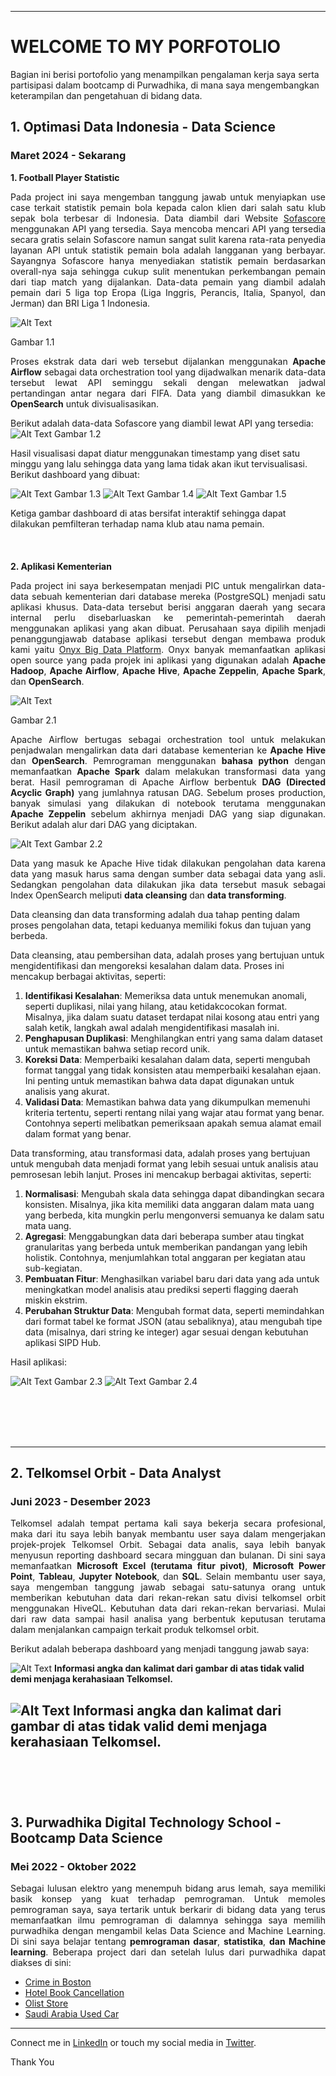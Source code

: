 
---
# **WELCOME TO MY PORFOTOLIO**

Bagian ini berisi portofolio yang menampilkan pengalaman kerja saya serta partisipasi dalam bootcamp di Purwadhika, di mana saya mengembangkan keterampilan dan pengetahuan di bidang data.


## 1. Optimasi Data Indonesia - Data Science
### Maret 2024 - Sekarang
**1. Football Player Statistic**
   
<p align="justify">
Pada project ini saya mengemban tanggung jawab untuk menyiapkan use case terkait statistik pemain bola kepada calon klien dari salah satu klub sepak bola terbesar di Indonesia. Data diambil dari Website <a href="https://www.sofascore.com">Sofascore</a> menggunakan API yang tersedia. Saya mencoba mencari API yang tersedia secara gratis selain Sofascore namun sangat sulit karena rata-rata penyedia layanan API untuk statistik pemain bola adalah langganan yang berbayar. Sayangnya Sofascore hanya menyediakan statistik pemain berdasarkan overall-nya saja sehingga cukup sulit menentukan perkembangan pemain dari tiap match yang dijalankan. Data-data pemain yang diambil adalah pemain dari 5 liga top Eropa (Liga Inggris, Perancis, Italia, Spanyol, dan Jerman) dan BRI Liga 1 Indonesia.
</p>

![Alt Text](/pic/football_flow_1.jpg)

Gambar 1.1
<p align="justify">
Proses ekstrak data dari web tersebut dijalankan menggunakan <strong>Apache Airflow</strong> sebagai data orchestration tool yang dijadwalkan menarik data-data tersebut lewat API seminggu sekali dengan melewatkan jadwal pertandingan antar negara dari FIFA. Data yang diambil dimasukkan ke <strong>OpenSearch</strong> untuk divisualisasikan.
</p>

Berikut adalah data-data Sofascore yang diambil lewat API yang tersedia:
![Alt Text](/pic/sofascore_1.png)
Gambar 1.2

Hasil visualisasi dapat diatur menggunakan timestamp yang diset satu minggu yang lalu sehingga data yang lama tidak akan ikut tervisualisasi. Berikut dashboard yang dibuat:

![Alt Text](/pic/football_1.jpg)
Gambar 1.3
![Alt Text](/pic/football_2.jpg)
Gambar 1.4
![Alt Text](/pic/football_3.jpg)
Gambar 1.5

Ketiga gambar dashboard di atas bersifat interaktif sehingga dapat dilakukan pemfilteran terhadap nama klub atau nama pemain.
<br>
<br>
<br>
<br>
**2. Aplikasi Kementerian**

<p align="justify">
Pada project ini saya berkesempatan menjadi PIC untuk mengalirkan data-data sebuah kementerian dari database mereka (PostgreSQL) menjadi satu aplikasi khusus. Data-data tersebut berisi anggaran daerah yang secara internal perlu disebarluaskan ke pemerintah-pemerintah daerah menggunakan aplikasi yang akan dibuat. Perusahaan saya dipilih menjadi penanggungjawab database aplikasi tersebut dengan membawa produk kami yaitu <a href="https://onyx.id/">Onyx Big Data Platform</a>. Onyx banyak memanfaatkan aplikasi open source yang pada projek ini aplikasi yang digunakan adalah <strong>Apache Hadoop</strong>, <strong>Apache Airflow</strong>, <strong>Apache Hive</strong>, <strong>Apache Zeppelin</strong>, <strong>Apache Spark</strong>, dan <strong>OpenSearch</strong>.
</p>

![Alt Text](/pic/application_flow.jpg)

Gambar 2.1

<p align="justify">
Apache Airflow bertugas sebagai orchestration tool untuk melakukan penjadwalan mengalirkan data dari database kementerian ke <strong>Apache Hive</strong> dan <strong>OpenSearch</strong>. Pemrograman menggunakan <strong>bahasa python</strong> dengan memanfaatkan <strong>Apache Spark</strong> dalam melakukan transformasi data yang berat. Hasil pemrograman di Apache Airflow berbentuk <strong>DAG (Directed Acyclic Graph)</strong> yang jumlahnya ratusan DAG. Sebelum proses production, banyak simulasi yang dilakukan di notebook terutama menggunakan <strong>Apache Zeppelin</strong> sebelum akhirnya menjadi DAG yang siap digunakan. Berikut adalah alur dari DAG yang diciptakan.
</p>

![Alt Text](/pic/dag.png)
Gambar 2.2

<p align="justify">
Data yang masuk ke Apache Hive tidak dilakukan pengolahan data karena data yang masuk harus sama dengan sumber data sebagai data yang asli. Sedangkan pengolahan data dilakukan jika data tersebut masuk sebagai Index OpenSearch meliputi <strong>data cleansing</strong> dan <strong> data transforming</strong>.
</p>

Data cleansing dan data transforming adalah dua tahap penting dalam proses pengolahan data, tetapi keduanya memiliki fokus dan tujuan yang berbeda.

Data cleansing, atau pembersihan data, adalah proses yang bertujuan untuk mengidentifikasi dan mengoreksi kesalahan dalam data. Proses ini mencakup berbagai aktivitas, seperti:
1. **Identifikasi Kesalahan**: Memeriksa data untuk menemukan anomali, seperti duplikasi, nilai yang hilang, atau ketidakcocokan format. Misalnya, jika dalam suatu dataset terdapat nilai kosong atau entri yang salah ketik, langkah awal adalah mengidentifikasi masalah ini.
2. **Penghapusan Duplikasi**: Menghilangkan entri yang sama dalam dataset untuk memastikan bahwa setiap record unik.
3. **Koreksi Data**: Memperbaiki kesalahan dalam data, seperti mengubah format tanggal yang tidak konsisten atau memperbaiki kesalahan ejaan. Ini penting untuk memastikan bahwa data dapat digunakan untuk analisis yang akurat.
4. **Validasi Data**: Memastikan bahwa data yang dikumpulkan memenuhi kriteria tertentu, seperti rentang nilai yang wajar atau format yang benar. Contohnya seperti melibatkan pemeriksaan apakah semua alamat email dalam format yang benar.

Data transforming, atau transformasi data, adalah proses yang bertujuan untuk mengubah data menjadi format yang lebih sesuai untuk analisis atau pemrosesan lebih lanjut. Proses ini mencakup berbagai aktivitas, seperti:
1. **Normalisasi**: Mengubah skala data sehingga dapat dibandingkan secara konsisten. Misalnya, jika kita memiliki data anggaran dalam mata uang yang berbeda, kita mungkin perlu mengonversi semuanya ke dalam satu mata uang.
2. **Agregasi**: Menggabungkan data dari beberapa sumber atau tingkat granularitas yang berbeda untuk memberikan pandangan yang lebih holistik. Contohnya, menjumlahkan total anggaran per kegiatan atau sub-kegiatan.
3. **Pembuatan Fitur**: Menghasilkan variabel baru dari data yang ada untuk meningkatkan model analisis atau prediksi seperti flagging daerah miskin ekstrim.
4. **Perubahan Struktur Data**: Mengubah format data, seperti memindahkan dari format tabel ke format JSON (atau sebaliknya), atau mengubah tipe data (misalnya, dari string ke integer) agar sesuai dengan kebutuhan aplikasi SIPD Hub.

Hasil aplikasi:

![Alt Text](/pic/aplikasi_1.jpg)
Gambar 2.3
![Alt Text](/pic/aplikasi_2.jpg)
Gambar 2.4

<br>
<br>
<br>
<br>

---

## 2. Telkomsel Orbit - Data Analyst
### Juni 2023 - Desember 2023
<p align="justify">
Telkomsel adalah tempat pertama kali saya bekerja secara profesional, maka dari itu saya lebih banyak membantu user saya dalam mengerjakan projek-projek Telkomsel Orbit. Sebagai data analis, saya lebih banyak menyusun reporting dashboard secara mingguan dan bulanan. Di sini saya memanfaatkan <strong>Microsoft Excel (terutama fitur pivot)</strong>, <strong>Microsoft Power Point</strong>, <strong>Tableau</strong>, <strong>Jupyter Notebook</strong>, dan <strong>SQL</strong>. Selain membantu user saya, saya mengemban tanggung jawab sebagai satu-satunya orang untuk memberikan kebutuhan data dari rekan-rekan satu divisi telkomsel orbit menggunakan HiveQL. Kebutuhan data dari rekan-rekan bervariasi. Mulai dari raw data sampai hasil analisa yang berbentuk keputusan terutama dalam menjalankan campaign terkait produk telkomsel orbit.
</p>

Berikut adalah beberapa dashboard yang menjadi tanggung jawab saya:

![Alt Text](/pic/telkomsel_1.jpg)
**Informasi angka dan kalimat dari gambar di atas tidak valid demi menjaga kerahasiaan Telkomsel.**

![Alt Text](/pic/telkomsel_2.jpg)
**Informasi angka dan kalimat dari gambar di atas tidak valid demi menjaga kerahasiaan Telkomsel.**
<br>
<br>
<br>
<br>
---
## 3. Purwadhika Digital Technology School - Bootcamp Data Science
### Mei 2022 - Oktober 2022
<p align="justify">
Sebagai lulusan elektro yang menempuh bidang arus lemah, saya memiliki basik konsep yang kuat terhadap pemrograman. Untuk memoles pemrograman saya, saya tertarik untuk berkarir di bidang data yang terus memanfaatkan ilmu pemrograman di dalamnya sehingga saya memilih purwadhika dengan mengambil kelas Data Science and Machine Learning. Di sini saya belajar tentang <strong>pemrograman dasar</strong>, <strong>statistika</strong>, <strong>dan Machine learning</strong>. Beberapa project dari dan setelah lulus dari purwadhika dapat diakses di sini:
</p>

- [Crime in Boston](https://github.com/MuhammadMukhlis220/Porfotolio_Project/tree/main/Crime%20in%20Boston)
- [Hotel Book Cancellation](https://github.com/MuhammadMukhlis220/Porfotolio_Project/tree/main/Hotel%20Cancellation)
- [Olist Store](https://github.com/MuhammadMukhlis220/Porfotolio_Project/tree/main/Olist%20Store)
- [Saudi Arabia Used Car](https://github.com/MuhammadMukhlis220/Porfotolio_Project/tree/main/Saudi%20Arabia%20Used%20Car)

---
Connect me in [LinkedIn](www.linkedin.com/in/mmukhlis10) or touch my social media in [Twitter](https://twitter.com/bobyjhow).

Thank You
